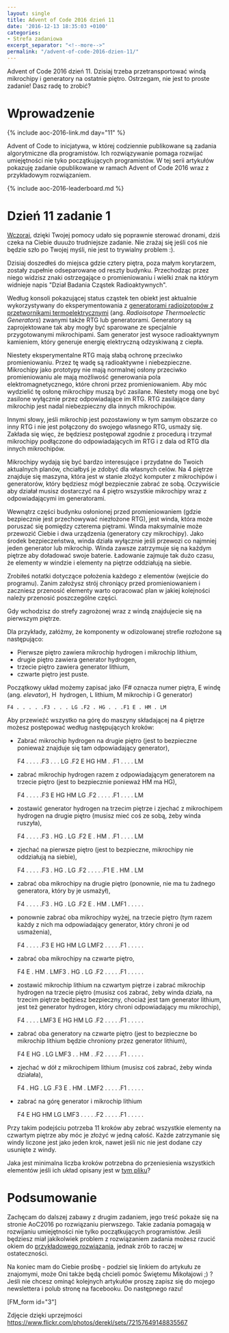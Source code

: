 ```yaml
---
layout: single
title: Advent of Code 2016 dzień 11
date: '2016-12-13 18:35:03 +0100'
categories:
- Strefa zadaniowa
excerpt_separator: "<!--more-->"
permalink: "/advent-of-code-2016-dzien-11/"
---
```

Advent of Code 2016 dzień 11. Dzisiaj trzeba przetransportować windą mikrochipy i generatory na ostatnie piętro. Ostrzegam, nie jest to proste zadanie! Dasz radę to zrobić?

# Wprowadzenie
  
{% include aoc-2016-link.md day="11" %}

Advent of Code to inicjatywa, w której codziennie publikowane są zadania algorytmiczne dla programistów. Ich rozwiązywanie pomaga rozwijać umiejętności nie tyko początkujących programistów. W tej serii artykułów pokazuję zadanie opublikowane w ramach Advent of Code 2016 wraz z przykładowym rozwiązaniem.

{% include aoc-2016-leaderboard.md %}

# Dzień 11 zadanie 1
  
[Wczoraj](http://www.samouczekprogramisty.pl/advent-of-code-2016-dzien-8/), dzięki Twojej pomocy udało się poprawnie sterować dronami, dziś czeka na Ciebie duuużo trudniejsze zadanie. Nie zrażaj się jeśli coś nie będzie szło po Twojej myśli, nie jest to trywialny problem :).

Dzisiaj doszedłeś do miejsca gdzie cztery piętra, poza małym korytarzem, zostały zupełnie odseparowane od reszty budynku. Przechodząc przez niego widzisz znaki ostrzegające o promieniowaniu i wielki znak na którym widnieje napis "Dział Badania Cząstek Radioaktywnych".

Według konsoli pokazującej status cząstek ten obiekt jest aktualnie wykorzystywany do eksperymentowania z [generatorami radioizotopów z przetwornikami termoelektrycznymi](https://en.wikipedia.org/wiki/Radioisotope_thermoelectric_generator) (ang. _Radioisotope Thermoelectic Generators_) zwanymi także RTG lub generatorami. Generatory są zaprojektowane tak aby mogły być sparowane ze specjalnie przygotowanymi mikrochipami. Sam generator jest wysoce radioaktywnym kamieniem, który generuje energię elektryczną odzyskiwaną z ciepła.

Niestety eksperymentalne RTG mają słabą ochronę przeciwko promieniowaniu. Przez tę wadę są radioaktywne i niebezpieczne. Mikrochipy jako prototypy nie mają normalnej osłony przeciwko promieniowaniu ale mają możliwość generowania pola elektromagnetycznego, które chroni przez promieniowaniem. Aby móc wydzielić tę osłonę mikrochipy muszą być zasilane. Niestety mogą one być zasilone wyłącznie przez odpowiadające im RTG. RTG zasilające dany mikrochip jest nadal niebezpieczny dla innych mikrochipów.

Innymi słowy, jeśli mikrochip jest pozostawiony w tym samym obszarze co inny RTG i nie jest połączony do swojego własnego RTG, usmaży się. Zakłada się więc, że będziesz postępował zgodnie z procedurą i trzymał mikrochipy podłączone do odpowiadających im RTG i z dala od RTG dla innych mikrochipów.

Mikrochipy wydają się być bardzo interesujące i przydatne do Twoich aktualnych planów, chciałbyś je zdobyć dla własnych celów. Na 4 piętrze znajduje się maszyna, która jest w stanie złożyć komputer z mikrochipów i generatorów, który będziesz mógł bezpiecznie zabrać ze sobą. Oczywiście aby działał musisz dostarczyć na 4 piętro wszystkie mikrochipy wraz z odpowiadającymi im generatorami.

Wewnątrz części budynku osłonionej przed promieniowaniem (gdzie bezpiecznie jest przechowywać niezłożone RTG), jest winda, która może poruszać się pomiędzy czterema piętrami. Winda maksymalnie może przewozić Ciebie i dwa urządzenia (generatory czy mikrochipy). Jako środek bezpieczeństwa, winda działa wyłącznie jeśli przewozi co najmniej jeden generator lub mikrochip. Winda zawsze zatrzymuje się na każdym piętrze aby doładować swoje baterie. Ładowanie zajmuje tak dużo czasu, że elementy w windzie i elementy na piętrze oddziałują na siebie.

Zrobiłeś notatki dotyczące położenia każdego z elementów (wejście do programu). Zanim założysz strój chroniący przed promieniowaniem i zaczniesz przenosić elementy warto opracować plan w jakiej kolejności należy przenosić poszczególne części.

Gdy wchodzisz do strefy zagrożonej wraz z windą znajdujecie się na pierwszym piętrze.

Dla przykłady, załóżmy, że komponenty w odizolowanej strefie rozłożone są następująco:

- Pierwsze piętro zawiera mikrochip hydrogen i mikrochip lithium,
- drugie piętro zawiera generator hydrogen,
- trzecie piętro zawiera generator lithium,
- czwarte piętro jest puste.
  
  
Początkowy układ możemy zapisać jako (F# oznacza numer piętra, E windę (ang. _elevator_), H&nbsp; hydrogen, L lithium, M mikrochip i G generator)

    F4 . . . . .F3 . . . LG .F2 . HG . . .F1 E . HM . LM

  
Aby przewieźć wszystko na górę do maszyny składającej na 4 piętrze możesz postępować według następujących kroków:
- Zabrać mikrochip hydrogen na drugie piętro (jest to bezpieczne ponieważ znajduje się tam odpowiadający generator),

    F4 . . . . .F3 . . . LG .F2 E HG HM . .F1 . . . . LM

  
- zabrać mikrochip hydrogen razem z odpowiadającym generatorem na trzecie piętro (jest to bezpiecznie ponieważ HM ma HG),

    F4 . . . . .F3 E HG HM LG .F2 . . . . .F1 . . . . LM

  
- zostawić generator hydrogen na trzecim piętrze i zjechać z mikrochipem hydrogen na drugie piętro (musisz mieć coś ze sobą, żeby winda ruszyła),

    F4 . . . . .F3 . HG . LG .F2 E . HM . .F1 . . . . LM

  
- zjechać na pierwsze piętro (jest to bezpieczne, mikrochipy nie oddziałują na siebie),

    F4 . . . . .F3 . HG . LG .F2 . . . . .F1 E . HM . LM

  
- zabrać oba mikrochipy na drugie piętro (ponownie, nie ma tu żadnego generatora, który by je usmażył),

    F4 . . . . .F3 . HG . LG .F2 E . HM . LMF1 . . . . .

  
- ponownie zabrać oba mikrochipy wyżej, na trzecie piętro (tym razem każdy z nich ma odpowiadający generator, który chroni je od usmażenia),

    F4 . . . . .F3 E HG HM LG LMF2 . . . . .F1 . . . . .

  
- zabrać oba mikrochipy na czwarte piętro,

    F4 E . HM . LMF3 . HG . LG .F2 . . . . .F1 . . . . .

  
- zostawić mikrochip lithium na czwartym piętrze i zabrać mikrochip hydrogen na trzecie piętro (musisz coś zabrać, żeby winda działa, na trzecim piętrze będziesz bezpieczny, chociaż jest tam generator lithium, jest też generator hydrogen, który chroni odpowiadający mu mikrochip),

    F4 . . . . LMF3 E HG HM LG .F2 . . . . .F1 . . . . .

  
- zabrać oba generatory na czwarte piętro (jest to bezpieczne bo mikrochip lithium będzie chroniony przez generator lithium),

    F4 E HG . LG LMF3 . . HM . .F2 . . . . .F1 . . . . .

  
- zjechać w dół z mikrochipem lithium (musisz coś zabrać, żeby winda działała),

    F4 . HG . LG .F3 E . HM . LMF2 . . . . .F1 . . . . .

  
- zabrać na górę generator i mikrochip lithium

    F4 E HG HM LG LMF3 . . . . .F2 . . . . .F1 . . . . .

  
  
  
Przy takim podejściu potrzeba 11 kroków aby zebrać wszystkie elementy na czwartym piętrze aby móc je złożyć w jedną całość. Każde zatrzymanie się windy liczone jest jako jeden krok, nawet jeśli nic nie jest dodane czy usunięte z windy.

Jaka jest minimalna liczba kroków potrzebna do przeniesienia wszystkich elementów jeśli ich układ opisany jest w [tym pliku](https://raw.githubusercontent.com/SamouczekProgramisty/StrefaZadaniowaSamouka/master/05_aoc_2016/src/main/test/resources/day11_input.txt)?

# Podsumowanie
  
Zachęcam do dalszej zabawy z drugim zadaniem, jego treść pokaże się na stronie AoC2016 po rozwiązaniu pierwszego. Takie zadania pomagają w rozwijaniu umiejętności nie tylko początkujących programistów. Jeśli będziesz miał jakikolwiek problem z rozwiązaniem zadania możesz rzucić okiem do [przykładowego rozwiązania](https://github.com/SamouczekProgramisty/StrefaZadaniowaSamouka/tree/master/05_aoc_2016/src/main/java/pl/samouczekprogramisty/szs/aoc2016/day11), jednak zrób to raczej w ostateczności.

Na koniec mam do Ciebie prośbę - podziel się linkiem do artykułu ze znajomymi, może Oni także będą chcieli pomóc Świętemu Mikołajowi ;) ? Jeśli nie chcesz ominąć kolejnych artykułów proszę zapisz się do mojego newslettera i polub stronę na facebooku. Do następnego razu!

[FM\_form id="3"]

Zdjęcie dzięki uprzejmości https://www.flickr.com/photos/derekl/sets/72157649148835567

